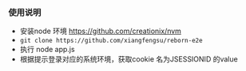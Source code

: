 ### 使用说明

- 安装node 环境 https://github.com/creationix/nvm
- `git clone https://github.com/xiangfengsu/reborn-e2e`
- 执行 node app.js
- 根据提示登录对应的系统环境，获取cookie 名为JSESSIONID 的value
